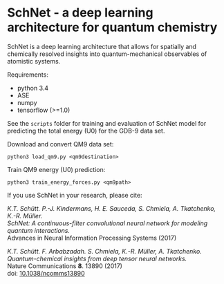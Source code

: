# SchNet - a deep learning architecture for quantum chemistry
 
SchNet is a deep learning architecture that allows for spatially and chemically 
resolved insights into quantum-mechanical observables of atomistic systems.

Requirements:
- python 3.4
- ASE
- numpy
- tensorflow (>=1.0)

See the `scripts` folder for training and evaluation of SchNet 
model for predicting the total energy (U0) for the GDB-9 data set.

Download and convert QM9 data set:

    python3 load_qm9.py <qm9destination>

Train QM9 energy (U0) prediction:

    python3 train_energy_forces.py <qm9path> 


If you use SchNet in your research, please cite:

*K.T. Schütt. P.-J. Kindermans, H. E. Sauceda, S. Chmiela, A. Tkatchenko, K.-R. Müller.  
SchNet: A continuous-filter convolutional neural network for modeling quantum interactions.*  
Advances in Neural Information Processing Systems (2017)

*K.T. Schütt. F. Arbabzadah. S. Chmiela, K.-R. Müller, A. Tkatchenko.  
Quantum-chemical insights from deep tensor neural networks.*  
Nature Communications **8**. 13890 (2017)   
doi: [10.1038/ncomms13890](http://dx.doi.org/10.1038/ncomms13890)